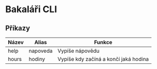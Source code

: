 # Bakaláři CLI

## Příkazy

| Název | Alias    | Funkce                                |
| ----- | -------- | ------------------------------------- |
| help  | napoveda | Vypíše nápovědu                       |
| hours | hodiny   | Vypíše kdy začíná a končí jaká hodina |
